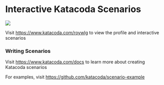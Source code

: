 # Interactive Katacoda Scenarios

[![](http://shields.katacoda.com/katacoda/roywlg/count.svg)](https://www.katacoda.com/roywlg "Get your profile on Katacoda.com")

Visit https://www.katacoda.com/roywlg to view the profile and interactive scenarios

### Writing Scenarios
Visit https://www.katacoda.com/docs to learn more about creating Katacoda scenarios

For examples, visit https://github.com/katacoda/scenario-example
